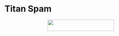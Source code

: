 # Titan Spam
 <p align="center"><a href="https://heroku.com/deploy?template=https://github.com/LostVenom/TitanXSpam"> <img src="https://img.shields.io/badge/Deploy%20On%20Heroku-black?style=for-the-badge&logo=heroku" width="220" height="38.45"/></a></p> 

